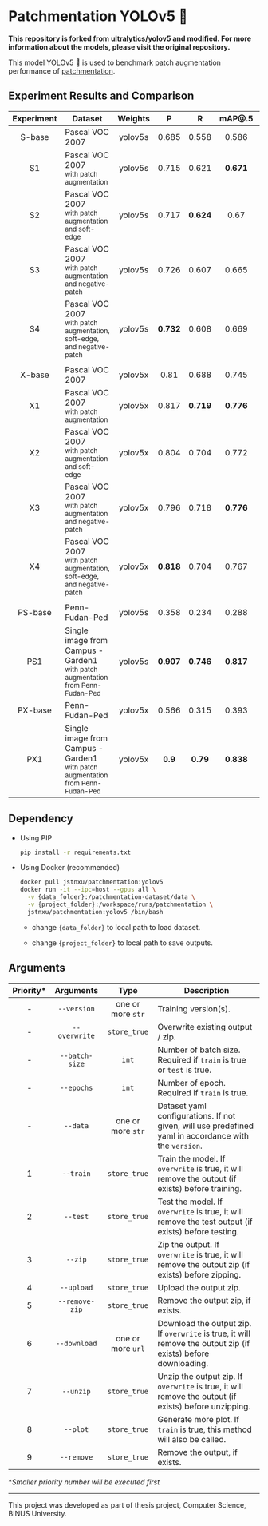 # Patchmentation YOLOv5 🚀

**This repository is forked from [ultralytics/yolov5](https://github.com/ultralytics/yolov5/) and modified. For more information about the models, please visit the original repository.**

This model YOLOv5 🚀 is used to benchmark patch augmentation performance of [patchmentation](https://github.com/Xu-Justin/patchmentation).

## Experiment Results and Comparison

| Experiment | Dataset                                                                                      | Weights |     P     |     R     |   mAP@.5  | mAP@.5:.95 |
|:----------:|----------------------------------------------------------------------------------------------|:-------:|:---------:|:---------:|:---------:|:----------:|
|   S-base   | Pascal VOC 2007                                                                              | yolov5s |   0.685   |   0.558   |   0.586   |    0.327   |
|     S1     | Pascal VOC 2007<br><sup>with patch augmentation</sup>                                        | yolov5s |   0.715   |   0.621   | **0.671** |  **0.405** |
|     S2     | Pascal VOC 2007<br><sup>with patch augmentation and soft-edge</sup>                          | yolov5s |   0.717   | **0.624** |    0.67   |    0.403   |
|     S3     | Pascal VOC 2007<br><sup>with patch augmentation and negative-patch</sup>                     | yolov5s |   0.726   |   0.607   |   0.665   |    0.393   |
|     S4     | Pascal VOC 2007<br><sup>with patch augmentation, soft-edge, and negative-patch</sup>         | yolov5s | **0.732** |   0.608   |   0.669   |    0.396   |
|            |                                                                                              |         |           |           |           |            |
|   X-base   | Pascal VOC 2007                                                                              | yolov5x |    0.81   |   0.688   |   0.745   |    0.516   |
|     X1     | Pascal VOC 2007<br><sup>with patch augmentation</sup>                                        | yolov5x |   0.817   | **0.719** | **0.776** |  **0.556** |
|     X2     | Pascal VOC 2007<br><sup>with patch augmentation and soft-edge</sup>                          | yolov5x |   0.804   |   0.704   |   0.772   |    0.544   |
|     X3     | Pascal VOC 2007<br><sup>with patch augmentation and negative-patch</sup>                     | yolov5x |   0.796   |   0.718   | **0.776** |    0.549   |
|     X4     | Pascal VOC 2007<br><sup>with patch augmentation, soft-edge, and negative-patch</sup>         | yolov5x | **0.818** |   0.704   |   0.767   |    0.543   |
|            |                                                                                              |         |           |           |           |            |
|   PS-base  | Penn-Fudan-Ped                                                                               | yolov5s |   0.358   |   0.234   |   0.288   |    0.099   |
|     PS1    | Single image from Campus - Garden1<br><sup>with patch augmentation from Penn-Fudan-Ped</sup> | yolov5s | **0.907** | **0.746** | **0.817** |  **0.401** |
|   PX-base  | Penn-Fudan-Ped                                                                               | yolov5x |   0.566   |   0.315   |   0.393   |    0.145   |
|     PX1    | Single image from Campus - Garden1<br><sup>with patch augmentation from Penn-Fudan-Ped</sup> | yolov5x |  **0.9**  |  **0.79** | **0.838** |  **0.431** |

## Dependency

* Using PIP

  ```bash
  pip install -r requirements.txt
  ```

* Using Docker (recommended)
  
  ```bash
  docker pull jstnxu/patchmentation:yolov5
  docker run -it --ipc=host --gpus all \
    -v {data_folder}:/patchmentation-dataset/data \
    -v {project_folder}:/workspace/runs/patchmentation \
    jstnxu/patchmentation:yolov5 /bin/bash
  ```
  
  * change `{data_folder}` to local path to load dataset.

  * change `{project_folder}` to local path to save outputs.

## Arguments

| Priority* |    Arguments   |        Type       | Description                                                                                                    |
|:---------:|:--------------:|:-----------------:|----------------------------------------------------------------------------------------------------------------|
|     -     |   `--version`  | one or more `str` | Training version(s).                                                                                           |
|     -     |  `--overwrite` |    `store_true`   | Overwrite existing output / zip.                                                                               |
|     -     | `--batch-size` |       `int`       | Number of batch size. Required if `train` is true or `test` is true.                                           |
|     -     |   `--epochs`   |       `int`       | Number of epoch. Required if `train` is true.                                                                  |
|     -     |    `--data`    | one or more `str` | Dataset yaml configurations. If not given, will use predefined yaml in accordance with the `version`.          |
|     1     |    `--train`   |    `store_true`   | Train the model. If `overwrite` is true, it will remove the output (if exists) before training.                |
|     2     |    `--test`    |    `store_true`   | Test the model. If `overwrite` is true, it will remove the test output (if exists) before testing.             |
|     3     |     `--zip`    |    `store_true`   | Zip the output. If `overwrite` is true, it will remove the output zip (if exists) before zipping.              |
|     4     |   `--upload`   |    `store_true`   | Upload the output zip.                                                                                         |
|     5     | `--remove-zip` |    `store_true`   | Remove the output zip, if exists.                                                                              |
|     6     |  `--download`  | one or more `url` | Download the output zip. If `overwrite` is true, it will remove the output zip (if exists) before downloading. |
|     7     |    `--unzip`   |    `store_true`   | Unzip the output zip. If `overwrite` is true, it will remove the output (if exists) before unzipping.          |
|     8     |    `--plot`    |    `store_true`   | Generate more plot. If `train` is true, this method will also be called.                                       |
|     9     |   `--remove`   |    `store_true`   | Remove the output, if exists.                                                                                  |

**Smaller priority number will be executed first*

---

This project was developed as part of thesis project, Computer Science, BINUS University.
